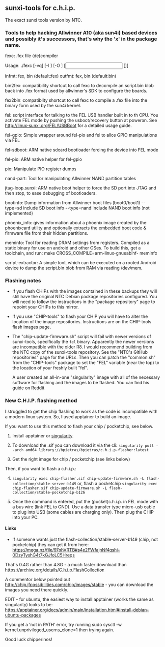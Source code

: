 ## sunxi-tools for c.h.i.p.

The exact sunxi tools version by NTC.

### Tools to help hacking Allwinner A10 (aka sun4i) based devices and possibly it's successors, that's why the 'x' in the package name.

fexc: .fex file (de)compiler

Usage: ./fexc [-vq] [-I <infmt>] [-O <outfmt>] [<input> [<output>]]

infmt:  fex, bin  (default:fex)
outfmt: fex, bin  (default:bin)

bin2fex: compatibility shortcut to call fexc to decompile an script.bin blob back into .fex format used by allwinner's SDK to configure the boards.

fex2bin: compatiblity shortcut to call fexc to compile a .fex file into the binary form used by the sun4i kernel.

fel: script interface for talking to the FEL USB handler built in to th CPU. You activate FEL mode by pushing the usboot/recovery button at poweron. See http://linux-sunxi.org/FEL/USBBoot for a detailed usage guide.

fel-gpio: Simple wrapper around fel-pio and fel to allos GPIO manipulations via FEL

fel-sdboot: ARM native sdcard bootloader forcing the device into FEL mode

fel-pio: ARM native helper for fel-gpio

pio: Manipulate PIO register dumps

nand-part: Tool for manipulating Allwinner NAND partition tables

jtag-loop.sunxi: ARM native boot helper to force the SD port into JTAG and then stop, to ease debugging of bootloaders.

bootinfo: Dump information from Allwinner boot files (boot0/boot1) --type=sd include SD boot info --type=nand include NAND boot info (not implemented)

phoenix_info: gives information about a phoenix image created by the phoenixcard utility and optionally extracts the embedded boot code & firmware file from their hidden partitions.

meminfo: Tool for reading DRAM settings from registers. Compiled as a static binary for use on android and other OSes. To build this, get a toolchain, and run: make CROSS_COMPILE=arm-linux-gnueabihf- meminfo

script-extractor: A simple tool, which can be executed on a rooted Android device to dump the script.bin blob from RAM via reading /dev/mem.

### Flashing notes

* If you flash CHIPs with the images contained in these backups they will still have the original NTC Debian package repositories configured. You will need to follow the instructions in the "package repository" page to repoint your CHIPs to this mirror.
* If you use "CHIP-tools" to flash your CHIP you will have to alter the location of the image repositories. Instructions are on the CHIP-tools flash images page.
* The "chip-update-firmware.sh" script will fail with newer versions of sunxi-tools, specifically the `fel` binary. Apparently the newer versions are incompatible with the older R8. I would recommend building from the NTC copy of the sunxi-tools repository. See the "NTC's GitHub repositories" page for the URLs. Then you can patch the "common.sh" from the "CHIP-tools" package to set the "FEL" variable (near the top) to the location of your freshly built "fel".
     
    A user created an all-in-one "singularity" image with all of the necessary software for flashing and the images to be flashed. You can find his guide on Reddit.

### New C.H.I.P. flashing method

I struggled to get the chip flashing to work as the code is incompatible with a modern linux system. So, I used apptainer to build an image.

If you want to use this method to flash your chip / pocketchip, see below.

1. Install apptainer or [singularity](https://singularityhub.github.io/singularityware-archive/docs/v2-3/index.html).

2. To download the .sif you can download it via the cli: `singularity pull --arch amd64 library://bpietras/bpietras/c.h.i.p-flasher:latest`

3. Get the right image for chip / pocketchip (see links below)

Then, if you want to flash a c.h.i.p.:

4. `singularity exec chip-flasher.sif chip-update-firmware.sh -L flash-collection/stable-server-b149` or, flash a pocketchip `singularity exec chip-flasher.sif chip-update-firmware.sh -L flash-collection/stable-pocketchip-b126`

5.  Once the command is entered, put the (pocket)c.h.i.p. in FEL mode with a bus wire (link FEL to GND). Use a data transfer type micro-usb cable to plug into USB (some cables are charging only). Then plug the CHIP into your PC.

#### Links

* If someone wants just the flash-collection/stable-server-b149 (chip, not pocketchip) they can get it from here: https://mega.nz/file/97phVRTB#s4e2FWfajnNf4qshi-0DzyTyshG4t7kGJfoLC5Hreqs

That's 0.4G rather than 4.8G - a much faster download than https://archive.org/details/C.h.i.p.FlashCollection

A commentor below pointed out http://chip.jfpossibilities.com/chip/images/stable - you can download the images you need there quickly.

EDIT - for ubuntu, the easiest way to install apptainer (works the same as singularity) looks to be: https://apptainer.org/docs/admin/main/installation.html#install-debian-ubuntu-packages

If you get a 'not in PATH' error, try running sudo sysctl -w kernel.unprivileged_userns_clone=1 then trying again.

Good luck chipperinos! 
